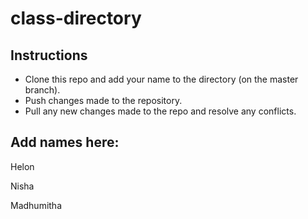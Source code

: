 # class-directory

## Instructions

- Clone this repo and add your name to the directory (on the master branch).
- Push changes made to the repository. 
- Pull any new changes made to the repo and resolve any conflicts. 

## Add names here: 

Helon  

Nisha

Madhumitha